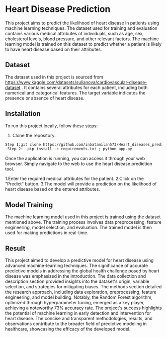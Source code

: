 # Heart Disease Prediction

This project aims to predict the likelihood of heart disease in patients using machine learning techniques. The dataset used for training and evaluation contains various medical attributes of individuals, such as age, sex, cholesterol levels, blood pressure, and other relevant factors. The machine learning model is trained on this dataset to predict whether a patient is likely to have heart disease based on their attributes.

## Dataset

The dataset used in this project is sourced from https://www.kaggle.com/datasets/sulianova/cardiovascular-disease-dataset . It contains several attributes for each patient, including both numerical and categorical features. The target variable indicates the presence or absence of heart disease.

## Installation

To run this project locally, follow these steps:

1. Clone the repository:

```bash
Step 1:git clone https://github.com/inbatamilan573/Heart_diseases_prediction.git ; cd Heart_diseases_prediction
 Step 2:  pip install -r requirements.txt ; python app.py
```

Once the application is running, you can access it through your web browser. Simply navigate to the web to use the heart disease prediction tool.

1.Enter the required medical attributes for the patient.
2.Click on the "Predict" button.
3.The model will provide a prediction on the likelihood of heart disease based on the entered attributes.

## Model Training
The machine learning model used in this project is trained using the dataset mentioned above. The training process involves data preprocessing, feature engineering, model selection, and evaluation. The trained model is then used for making predictions in real-time.
## Result
 This project aimed to develop a predictive model for heart disease using advanced machine-learning techniques. The significance of accurate predictive models in addressing the global health challenge posed by heart disease was emphasized in the introduction. The data collection and description section provided insights into the dataset's origin, variable selection, and strategies for mitigating biases. The methods section detailed the research approach, including data exploration, preprocessing, feature engineering, and model building. Notably, the Random Forest algorithm, optimized through hyperparameter tuning, emerged as a key player, achieving a noteworthy 73% accuracy rate. The project's success highlights the potential of machine learning in early detection and intervention for heart disease. The concise and transparent methodologies, results, and observations contribute to the broader field of predictive modeling in healthcare, showcasing the efficacy of the developed model.

